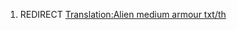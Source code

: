 1.  REDIRECT [Translation:Alien medium armour
    txt/th](Translation:Alien_medium_armour_txt/th "wikilink")